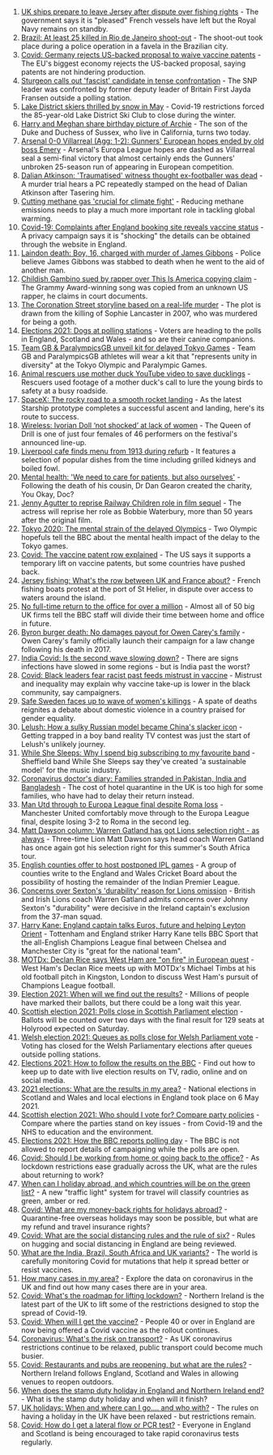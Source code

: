 1. [UK ships prepare to leave Jersey after dispute over fishing rights](https://www.bbc.co.uk/news/uk-57016222) - The government says it is "pleased" French vessels have left but the Royal Navy remains on standby.
2. [Brazil: At least 25 killed in Rio de Janeiro shoot-out](https://www.bbc.co.uk/news/world-latin-america-57013206) - The shoot-out took place during a police operation in a favela in the Brazilian city.
3. [Covid: Germany rejects US-backed proposal to waive vaccine patents](https://www.bbc.co.uk/news/world-europe-57013096) - The EU's biggest economy rejects the US-backed proposal, saying patents are not hindering production.
4. [Sturgeon calls out 'fascist' candidate in tense confrontation](https://www.bbc.co.uk/news/uk-scotland-scotland-politics-57013769) - The SNP leader was confronted by former deputy leader of Britain First Jayda Fransen outside a polling station.
5. [Lake District skiers thrilled by snow in May](https://www.bbc.co.uk/news/uk-england-cumbria-57011369) - Covid-19 restrictions forced the 85-year-old Lake District Ski Club to close during the winter.
6. [Harry and Meghan share birthday picture of Archie](https://www.bbc.co.uk/news/uk-57006672) - The son of the Duke and Duchess of Sussex, who live in California, turns two today.
7. [Arsenal 0-0 Villarreal (Agg: 1-2): Gunners' European hopes ended by old boss Emery](https://www.bbc.co.uk/sport/football/57000474) - Arsenal's Europa League hopes are dashed as Villarreal seal a semi-final victory that almost certainly ends the Gunners' unbroken 25-season run of appearing in European competition.
8. [Dalian Atkinson: 'Traumatised' witness thought ex-footballer was dead](https://www.bbc.co.uk/news/uk-england-shropshire-57008318) - A murder trial hears a PC repeatedly stamped on the head of Dalian Atkinson after Tasering him.
9. [Cutting methane gas 'crucial for climate fight'](https://www.bbc.co.uk/news/science-environment-56933443) - Reducing methane emissions needs to play a much more important role in tackling global warming.
10. [Covid-19: Complaints after England booking site reveals vaccine status](https://www.bbc.co.uk/news/uk-57010120) - A privacy campaign says it is "shocking" the details can be obtained through the website in England.
11. [Laindon death: Boy, 16, charged with murder of James Gibbons](https://www.bbc.co.uk/news/uk-england-essex-57008946) - Police believe James Gibbons was stabbed to death when he went to the aid of another man.
12. [Childish Gambino sued by rapper over This Is America copying claim](https://www.bbc.co.uk/news/entertainment-arts-57014582) - The Grammy Award-winning song was copied from an unknown US rapper, he claims in court documents.
13. [The Coronation Street storyline based on a real-life murder](https://www.bbc.co.uk/news/entertainment-arts-57014460) - The plot is drawn from the killing of Sophie Lancaster in 2007, who was murdered for being a goth.
14. [Elections 2021: Dogs at polling stations](https://www.bbc.co.uk/news/in-pictures-57007806) - Voters are heading to the polls in England, Scotland and Wales - and so are their canine companions.
15. [Team GB & ParalympicsGB unveil kit for delayed Tokyo Games](https://www.bbc.co.uk/sport/56993150) - Team GB and ParalympicsGB athletes will wear a kit that "represents unity in diversity" at the Tokyo Olympic and Paralympic Games.
16. [Animal rescuers use mother duck YouTube video to save ducklings](https://www.bbc.co.uk/news/uk-england-leeds-57009807) - Rescuers used footage of a mother duck's call to lure the young birds to safety at a busy roadside.
17. [SpaceX: The rocky road to a smooth rocket landing](https://www.bbc.co.uk/news/science-environment-57007136) - As the latest Starship prototype completes a successful ascent and landing, here's its route to success.
18. [Wireless: Ivorian Doll ‘not shocked’ at lack of women](https://www.bbc.co.uk/news/newsbeat-57003542) - The Queen of Drill is one of just four females of 46 performers on the festival's announced line-up.
19. [Liverpool cafe finds menu from 1913 during refurb](https://www.bbc.co.uk/news/uk-england-merseyside-57006178) - It features a selection of popular dishes from the time including grilled kidneys and boiled fowl.
20. [Mental health: 'We need to care for patients, but also ourselves'](https://www.bbc.co.uk/news/uk-england-london-56983061) - Following the death of his cousin, Dr Dan Gearon created the charity, You Okay, Doc?
21. [Jenny Agutter to reprise Railway Children role in film sequel](https://www.bbc.co.uk/news/entertainment-arts-57007117) - The actress will reprise her role as Bobbie Waterbury, more than 50 years after the original film.
22. [Tokyo 2020: The mental strain of the delayed Olympics](https://www.bbc.co.uk/news/world-57001404) - Two Olympic hopefuls tell the BBC about the mental health impact of the delay to the Tokyo games.
23. [Covid: The vaccine patent row explained](https://www.bbc.co.uk/news/business-57016260) - The US says it supports a temporary lift on vaccine patents, but some countries have pushed back.
24. [Jersey fishing: What's the row between UK and France about?](https://www.bbc.co.uk/news/57001584) - French fishing boats protest at the port of St Helier, in dispute over access to waters around the island.
25. [No full-time return to the office for over a million](https://www.bbc.co.uk/news/business-56972207) - Almost all of 50 big UK firms tell the BBC staff will divide their time between home and office in future.
26. [Byron burger death: No damages payout for Owen Carey's family](https://www.bbc.co.uk/news/uk-57000802) - Owen Carey's family officially launch their campaign for a law change following his death in 2017.
27. [India Covid: Is the second wave slowing down?](https://www.bbc.co.uk/news/56987209) - There are signs infections have slowed in some regions - but is India past the worst?
28. [Covid: Black leaders fear racist past feeds mistrust in vaccine](https://www.bbc.co.uk/news/health-56813982) - Mistrust and inequality may explain why vaccine take-up is lower in the black community, say campaigners.
29. [Safe Sweden faces up to wave of women's killings](https://www.bbc.co.uk/news/world-europe-56977771) - A spate of deaths reignites a debate about domestic violence in a country praised for gender equality.
30. [Lelush: How a sulky Russian model became China's slacker icon](https://www.bbc.co.uk/news/world-asia-china-56967923) - Getting trapped in a boy band reality TV contest was just the start of Lelush's unlikely journey.
31. [While She Sleeps: Why I spend big subscribing to my favourite band](https://www.bbc.co.uk/news/newsbeat-56887239) - Sheffield band While She Sleeps say they've created 'a sustainable model' for the music industry.
32. [Coronavirus doctor's diary: Families stranded in Pakistan, India and Bangladesh](https://www.bbc.co.uk/news/health-56873813) - The cost of hotel quarantine in the UK is too high for some families, who have had to delay their return instead.
33. [Man Utd through to Europa League final despite Roma loss](https://www.bbc.co.uk/sport/football/57000593) - Manchester United comfortably move through to the Europa League final, despite losing 3-2 to Roma in the second leg.
34. [Matt Dawson column: Warren Gatland has got Lions selection right - as always](https://www.bbc.co.uk/sport/rugby-union/57007554) - Three-time Lion Matt Dawson says head coach Warren Gatland has once again got his selection right for this summer's South Africa tour.
35. [English counties offer to host postponed IPL games](https://www.bbc.co.uk/sport/cricket/56971322) - A group of counties write to the England and Wales Cricket Board about the possibility of hosting the remainder of the Indian Premier League.
36. [Concerns over Sexton's 'durability' reason for Lions omission](https://www.bbc.co.uk/sport/rugby-union/57015016) - British and Irish Lions coach Warren Gatland admits concerns over Johnny Sexton's "durability" were decisive in the Ireland captain's exclusion from the 37-man squad.
37. [Harry Kane: England captain talks Euros, future and helping Leyton Orient](https://www.bbc.co.uk/sport/av/football/57013973) - Tottenham and England striker Harry Kane tells BBC Sport that the all-English Champions League final between Chelsea and Manchester City is "great for the national team".
38. [MOTDx: Declan Rice says West Ham are "on fire" in European quest](https://www.bbc.co.uk/sport/av/football/57011705) - West Ham's Declan Rice meets up with MOTDx's Michael Timbs at his old football pitch in Kingston, London to discuss West Ham's pursuit of Champions League football.
39. [Election 2021: When will we find out the results?](https://www.bbc.co.uk/news/uk-politics-56581106) - Millions of people have marked their ballots, but there could be a long wait this year.
40. [Scottish election 2021: Polls close in Scottish Parliament election](https://www.bbc.co.uk/news/uk-scotland-scotland-politics-57014885) - Ballots will be counted over two days with the final result for 129 seats at Holyrood expected on Saturday.
41. [Welsh election 2021: Queues as polls close for Welsh Parliament vote](https://www.bbc.co.uk/news/uk-wales-politics-56766948) - Voting has closed for the Welsh Parliamentary elections after queues outside polling stations.
42. [Elections 2021: How to follow the results on the BBC](https://www.bbc.co.uk/news/uk-politics-56930132) - Find out how to keep up to date with live election results on TV, radio, online and on social media.
43. [2021 elections: What are the results in my area?](https://www.bbc.co.uk/news/56129210) - National elections in Scotland and Wales and local elections in England took place on 6 May 2021.
44. [Scottish election 2021: Who should I vote for? Compare party policies](https://www.bbc.co.uk/news/uk-scotland-scotland-politics-56510773) - Compare where the parties stand on key issues - from Covid-19 and the NHS to education and the environment.
45. [Elections 2021: How the BBC reports polling day](https://www.bbc.co.uk/news/uk-politics-48124106) - The BBC is not allowed to report details of campaigning while the polls are open.
46. [Covid: Should I be working from home or going back to the office?](https://www.bbc.co.uk/news/business-52567567) - As lockdown restrictions ease gradually across the UK, what are the rules about returning to work?
47. [When can I holiday abroad, and which countries will be on the green list?](https://www.bbc.co.uk/news/explainers-52544307) - A new "traffic light" system for travel will classify countries as green, amber or red.
48. [Covid: What are my money-back rights for holidays abroad?](https://www.bbc.co.uk/news/business-51615412) - Quarantine-free overseas holidays may soon be possible, but what are my refund and travel insurance rights?
49. [Covid: What are the social distancing rules and the rule of six?](https://www.bbc.co.uk/news/uk-51506729) - Rules on hugging and social distancing in England are being reviewed.
50. [What are the India, Brazil, South Africa and UK variants?](https://www.bbc.co.uk/news/health-55659820) - The world is carefully monitoring Covid for mutations that help it spread better or resist vaccines.
51. [How many cases in my area?](https://www.bbc.co.uk/news/uk-51768274) - Explore the data on coronavirus in the UK and find out how many cases there are in your area.
52. [Covid: What's the roadmap for lifting lockdown?](https://www.bbc.co.uk/news/explainers-52530518) - Northern Ireland is the latest part of the UK to lift some of the restrictions designed to stop the spread of Covid-19.
53. [Covid: When will I get the vaccine?](https://www.bbc.co.uk/news/health-55045639) - People 40 or over in England are now being offered a Covid vaccine as the rollout continues.
54. [Coronavirus: What's the risk on transport?](https://www.bbc.co.uk/news/health-51736185) - As UK coronavirus restrictions continue to be relaxed, public transport could become much busier.
55. [Covid: Restaurants and pubs are reopening, but what are the rules?](https://www.bbc.co.uk/news/business-52977388) - Northern Ireland follows England, Scotland and Wales in allowing venues to reopen outdoors.
56. [When does the stamp duty holiday in England and Northern Ireland end?](https://www.bbc.co.uk/news/business-53319433) - What is the stamp duty holiday and when will it finish?
57. [UK holidays: When and where can I go.... and who with?](https://www.bbc.co.uk/news/explainers-52646738) - The rules on having a holiday in the UK have been relaxed - but restrictions remain.
58. [Covid: How do I get a lateral flow or PCR test?](https://www.bbc.co.uk/news/health-51943612) - Everyone in England and Scotland is being encouraged to take rapid coronavirus tests regularly.
